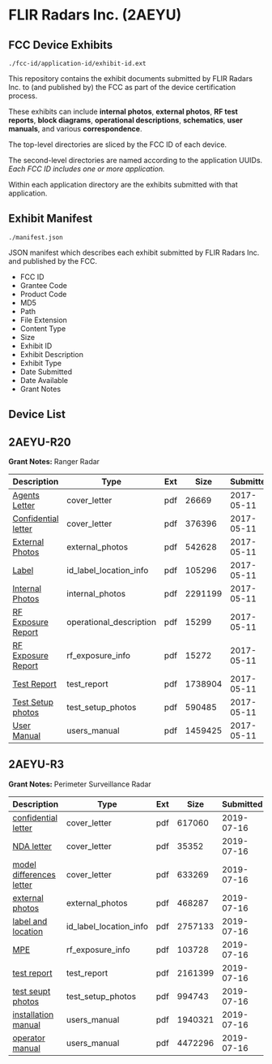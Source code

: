 # FLIR Radars Inc. (2AEYU)
## FCC Device Exhibits

```
./fcc-id/application-id/exhibit-id.ext
```

This repository contains the exhibit documents submitted by FLIR Radars Inc. to (and published by) the FCC as part of the device certification process.

These exhibits can include **internal photos**, **external photos**, **RF test reports**, **block diagrams**, **operational descriptions**, **schematics**, **user manuals**, and various **correspondence**.

The top-level directories are sliced by the FCC ID of each device.

The second-level directories are named according to the application UUIDs. *Each FCC ID includes one or more application.*

Within each application directory are the exhibits submitted with that application. 

## Exhibit Manifest

```
./manifest.json
```

JSON manifest which describes each exhibit submitted by FLIR Radars Inc. and published by the FCC.

- FCC ID
- Grantee Code
- Product Code
- MD5
- Path
- File Extension
- Content Type
- Size
- Exhibit ID
- Exhibit Description
- Exhibit Type
- Date Submitted
- Date Available
- Grant Notes

## Device List
## 2AEYU-R20
**Grant Notes:** Ranger Radar

| Description | Type | Ext | Size | Submitted | Available |
| ----------- | ---- | --- | ---- | --------- | --------- |
| [Agents Letter](2AEYU-R20/26dde953c25b1f5feb19afb384ce2f02/3387790.pdf) | cover_letter | pdf | 26669 | 2017-05-11 | 2017-05-12 |
| [Confidential letter](2AEYU-R20/26dde953c25b1f5feb19afb384ce2f02/3387792.pdf) | cover_letter | pdf | 376396 | 2017-05-11 | 2017-05-12 |
| [External Photos](2AEYU-R20/26dde953c25b1f5feb19afb384ce2f02/3387781.pdf) | external_photos | pdf | 542628 | 2017-05-11 | 2017-05-12 |
| [Label](2AEYU-R20/26dde953c25b1f5feb19afb384ce2f02/3387780.pdf) | id_label_location_info | pdf | 105296 | 2017-05-11 | 2017-05-12 |
| [Internal Photos](2AEYU-R20/26dde953c25b1f5feb19afb384ce2f02/3387786.pdf) | internal_photos | pdf | 2291199 | 2017-05-11 | 2017-05-12 |
| [RF Exposure Report](2AEYU-R20/26dde953c25b1f5feb19afb384ce2f02/3387789.pdf) | operational_description | pdf | 15299 | 2017-05-11 | 2017-05-12 |
| [RF Exposure Report](2AEYU-R20/26dde953c25b1f5feb19afb384ce2f02/3387788.pdf) | rf_exposure_info | pdf | 15272 | 2017-05-11 | 2017-05-12 |
| [Test Report](2AEYU-R20/26dde953c25b1f5feb19afb384ce2f02/3387784.pdf) | test_report | pdf | 1738904 | 2017-05-11 | 2017-05-12 |
| [Test Setup photos](2AEYU-R20/26dde953c25b1f5feb19afb384ce2f02/3387793.pdf) | test_setup_photos | pdf | 590485 | 2017-05-11 | 2017-05-12 |
| [User Manual](2AEYU-R20/26dde953c25b1f5feb19afb384ce2f02/3387787.pdf) | users_manual | pdf | 1459425 | 2017-05-11 | 2017-05-12 |
## 2AEYU-R3
**Grant Notes:** Perimeter Surveillance Radar

| Description | Type | Ext | Size | Submitted | Available |
| ----------- | ---- | --- | ---- | --------- | --------- |
| [confidential letter](2AEYU-R3/82c0c378d70ceb8d03800b090e281ebf/4358732.pdf) | cover_letter | pdf | 617060 | 2019-07-16 | 2019-07-17 |
| [NDA letter](2AEYU-R3/82c0c378d70ceb8d03800b090e281ebf/4358733.pdf) | cover_letter | pdf | 35352 | 2019-07-16 | 2019-07-17 |
| [model differences letter](2AEYU-R3/82c0c378d70ceb8d03800b090e281ebf/4358734.pdf) | cover_letter | pdf | 633269 | 2019-07-16 | 2019-07-17 |
| [external photos](2AEYU-R3/82c0c378d70ceb8d03800b090e281ebf/4358735.pdf) | external_photos | pdf | 468287 | 2019-07-16 | 2019-07-17 |
| [label and location](2AEYU-R3/82c0c378d70ceb8d03800b090e281ebf/4358736.pdf) | id_label_location_info | pdf | 2757133 | 2019-07-16 | 2019-07-17 |
| [MPE](2AEYU-R3/82c0c378d70ceb8d03800b090e281ebf/4358743.pdf) | rf_exposure_info | pdf | 103728 | 2019-07-16 | 2019-07-17 |
| [test report](2AEYU-R3/82c0c378d70ceb8d03800b090e281ebf/4358793.pdf) | test_report | pdf | 2161399 | 2019-07-16 | 2019-07-17 |
| [test seupt photos](2AEYU-R3/82c0c378d70ceb8d03800b090e281ebf/4358794.pdf) | test_setup_photos | pdf | 994743 | 2019-07-16 | 2019-07-17 |
| [installation manual](2AEYU-R3/82c0c378d70ceb8d03800b090e281ebf/4358795.pdf) | users_manual | pdf | 1940321 | 2019-07-16 | 2019-07-17 |
| [operator manual](2AEYU-R3/82c0c378d70ceb8d03800b090e281ebf/4358796.pdf) | users_manual | pdf | 4472296 | 2019-07-16 | 2019-07-17 |

